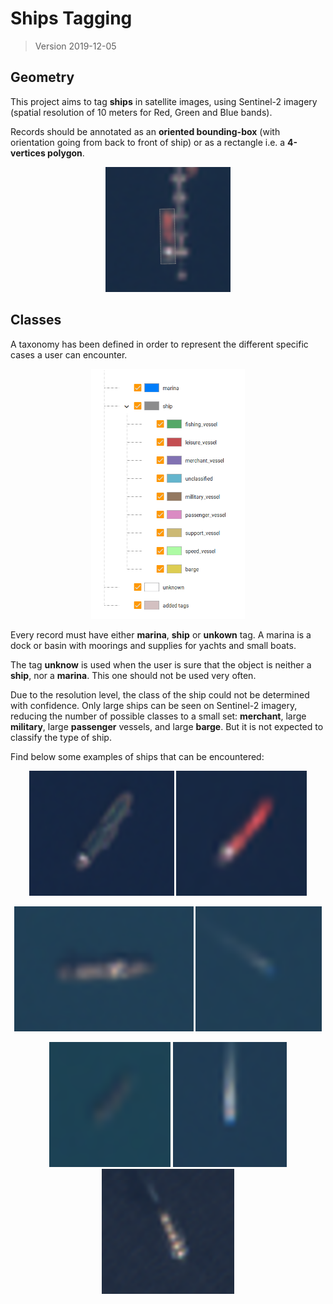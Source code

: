 # Ships Tagging

> Version 2019-12-05

## Geometry

This project aims to tag **ships** in satellite images, using Sentinel-2 imagery (spatial resolution of 10 meters for Red, Green and Blue bands).

Records should be annotated as an **oriented bounding-box** (with orientation going from back to front of ship) or as a rectangle i.e. a **4-vertices polygon**. 

<p align="center"> 
    <img src="resources/ships/sentinel2/geom.png" width="200" height="200" title="Examples of ship geometries">
</p>

## Classes

A taxonomy has been defined in order to represent the different specific cases a user can encounter.

<p align="center"> 
    <img src="resources/ships/taxonomy.png" height="400" title="Ship Detection taxonomy">
</p>

Every record must have either **marina**, **ship** or **unkown** tag. A marina is a dock or basin with moorings and supplies for yachts and small boats. 

The tag **unknow** is used when the user is sure that the object is neither a **ship**, nor a **marina**. This one should not be used very often.

Due to the resolution level, the class of the ship could not be determined with confidence. Only large ships can be seen on Sentinel-2 imagery, reducing the number of possible classes to a small set: **merchant**, large **military**, large **passenger** vessels, and large **barge**. But it is not expected to classify the type of ship.

Find below some examples of ships that can be encountered:

<p align="center"> 
    <img src="resources/ships/sentinel2/ship_1.png" height="200" title="Example of a ship on a Sentinel-2 image">
    <img src="resources/ships/sentinel2/ship_2.png" height="200" title="Example of a ship on a Sentinel-2 image">
</p>
<p align="center">
    <img src="resources/ships/sentinel2/ship_3.png" height="200" title="Example of a ship on a Sentinel-2 image">
    <img src="resources/ships/sentinel2/ship_4.png" height="200" title="Example of a ship on a Sentinel-2 image">
</p>
<p align="center">
    <img src="resources/ships/sentinel2/ship_5.png" height="200" title="Example of a ship on a Sentinel-2 image">
    <img src="resources/ships/sentinel2/ship_6.png" height="200" title="Example of a ship on a Sentinel-2 image">
    <img src="resources/ships/sentinel2/ship_7.png" height="200" title="Example of a ship on a Sentinel-2 image">
</p>
